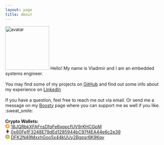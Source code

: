 ```yaml
---
layout: page
title: About
---
```


<div class="message">
<img src="{{ "assets/me.jpeg" | relative_url }}" alt="avatar" class="rounded" width=140em>
Hello! My name is Vladimir and I am an embedded systems engineer.
<br /><br />
You may find some of my projects on <a href="{{site.repo}}" alt="GitHub">GitHub</a> and
find out some info about my experience on <a href="{{site.linkedin}}" alt="LinkedIn">LinkedIn</a>
<br /><br />
If you have a question, feel free to reach me out via email. Or send me a message
on my <a href="{{site.boosty}}" alt="Boosty">Boosty</a> page where you can support me
as well if you like. :sweat_smile:
<br /><br />
<b>Crypto Wallets:</b>
<div>
    <span class="icon">
        <svg xmlns="http://www.w3.org/2000/svg" width="1em" height="1em" viewBox="0 0 256 256">
            <defs>
                <linearGradient id="logosBitcoin0" x1="49.973%" x2="49.973%" y1="-.024%" y2="99.99%">
                    <stop offset="0%" stop-color="#F9AA4B" />
                    <stop offset="100%" stop-color="#F7931A" />
                </linearGradient>
            </defs>
            <path fill="url(#logosBitcoin0)"
                d="M252.171 158.954c-17.102 68.608-86.613 110.314-155.123 93.211c-68.61-17.102-110.316-86.61-93.213-155.119C20.937 28.438 90.347-13.268 158.957 3.835c68.51 17.002 110.317 86.51 93.214 155.119Z" />
            <path fill="#FFF"
                d="M188.945 112.05c2.5-17-10.4-26.2-28.2-32.3l5.8-23.1l-14-3.5l-5.6 22.5c-3.7-.9-7.5-1.8-11.3-2.6l5.6-22.6l-14-3.5l-5.7 23c-3.1-.7-6.1-1.4-9-2.1v-.1l-19.4-4.8l-3.7 15s10.4 2.4 10.2 2.5c5.7 1.4 6.7 5.2 6.5 8.2l-6.6 26.3c.4.1.9.2 1.5.5c-.5-.1-1-.2-1.5-.4l-9.2 36.8c-.7 1.7-2.5 4.3-6.4 3.3c.1.2-10.2-2.5-10.2-2.5l-7 16.1l18.3 4.6c3.4.9 6.7 1.7 10 2.6l-5.8 23.3l14 3.5l5.8-23.1c3.8 1 7.6 2 11.2 2.9l-5.7 23l14 3.5l5.8-23.3c24 4.5 42 2.7 49.5-19c6.1-17.4-.3-27.5-12.9-34.1c9.3-2.1 16.2-8.2 18-20.6Zm-32.1 45c-4.3 17.4-33.7 8-43.2 5.6l7.7-30.9c9.5 2.4 40.1 7.1 35.5 25.3Zm4.4-45.3c-4 15.9-28.4 7.8-36.3 5.8l7-28c7.9 2 33.4 5.7 29.3 22.2Z" />
        </svg>
    </span>
    <a href="https://bitcoinblockexplorers.com/address/18JQRbkXFAFnsDfqFe6xqpcfUV9rKHCGpM"
        title="BTC Wallet">18JQRbkXFAFnsDfqFe6xqpcfUV9rKHCGpM</a>
</div>
<div>
    <span class="icon">
        <svg xmlns="http://www.w3.org/2000/svg" width="1em" height="1em" viewBox="0 0 256 417">
            <path fill="#343434" d="m127.961 0l-2.795 9.5v275.668l2.795 2.79l127.962-75.638z" />
            <path fill="#8C8C8C" d="M127.962 0L0 212.32l127.962 75.639V154.158z" />
            <path fill="#3C3C3B" d="m127.961 312.187l-1.575 1.92v98.199l1.575 4.601l128.038-180.32z" />
            <path fill="#8C8C8C" d="M127.962 416.905v-104.72L0 236.585z" />
            <path fill="#141414" d="m127.961 287.958l127.96-75.637l-127.96-58.162z" />
            <path fill="#393939" d="m.001 212.321l127.96 75.637V154.159z" />
        </svg>
    </span>
    <a href="https://ethblockexplorer.org/address/0x60Fe1F3248E79dEd1285944bC97f4EA44e6c2e39"
        title="ETH Wallet">0x60Fe1F3248E79dEd1285944bC97f4EA44e6c2e39</a>
</div>
<div>
    <span class="icon">
        <svg xmlns="http://www.w3.org/2000/svg" width="1em" height="1em" viewBox="0 0 32 32">
            <g fill="none" fill-rule="evenodd">
                <circle cx="16" cy="16" r="16" fill="#C3A634" />
                <path fill="#FFF"
                    d="M13.248 14.61h4.314v2.286h-4.314v4.818h2.721c1.077 0 1.958-.145 2.644-.437c.686-.291 1.224-.694 1.615-1.21a4.4 4.4 0 0 0 .796-1.815a11.4 11.4 0 0 0 .21-2.252a11.4 11.4 0 0 0-.21-2.252a4.396 4.396 0 0 0-.796-1.815c-.391-.516-.93-.919-1.615-1.21c-.686-.292-1.567-.437-2.644-.437h-2.721v4.325zm-2.766 2.286H9v-2.285h1.482V8h6.549c1.21 0 2.257.21 3.142.627c.885.419 1.607.99 2.168 1.715c.56.724.977 1.572 1.25 2.543c.273.971.409 2.01.409 3.115a11.47 11.47 0 0 1-.41 3.115c-.272.97-.689 1.819-1.25 2.543c-.56.725-1.282 1.296-2.167 1.715c-.885.418-1.933.627-3.142.627h-6.549v-7.104z" />
            </g>
        </svg>
    </span>
    <a href="https://dogeblocks.com/address/DFK2N49MxxhGoo5x44kUUy2Bgpsr6K9Kqy"
        title="DOGE Wallet">DFK2N49MxxhGoo5x44kUUy2Bgpsr6K9Kqy</a>
</div>
</div>
